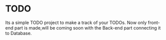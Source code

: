 # TODO
Its a simple TODO project to make a track of your TODOs. Now only front-end part is made,will be coming soon with the Back-end part connecting it to Database.
